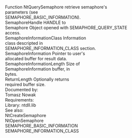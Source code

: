 Function NtQuerySemaphore retrieve semaphore's \
    parameters \(see \
    SEMAPHORE\_BASIC\_INFORMATION\). \
    SemaphoreHandle HANDLE to \
    Semaphore Object opened with SEMAPHORE\_QUERY\_STATE \
    access. \
    SemaphoreInformationClass Information \
    class descripted in \
    SEMAPHORE\_INFORMATION\_CLASS section. \
    SemaphoreInformation Pointer to user's \
    allocated buffer for result data. \
    SemaphoreInformationLength Size of \
    SemaphoreInformation buffer, in \
    bytes. \
    ReturnLength Optionally returns \
    required buffer size. \
Documented by: \
    Tomasz Nowak \
    Requirements: \
Library: ntdll.lib \
See also: \
    NtCreateSemaphore \
    NtOpenSemaphore \
    SEMAPHORE\_BASIC\_INFORMATION \
    SEMAPHORE\_INFORMATION\_CLASS
